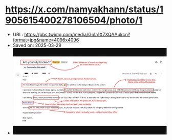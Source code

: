# https://x.com/namyakhann/status/1905615400278106504/photo/1

- URL: https://pbs.twimg.com/media/GnIa1X7XQAAukcn?format=jpg&name=4096x4096
- Saved on: 2025-03-29
- ![Screenshot](links/2025-03-29-https-x.com-namyakhann-status-1905615400278106504-photo-1-2025-03-29T08-29-41-650Z/screenshot.png)

